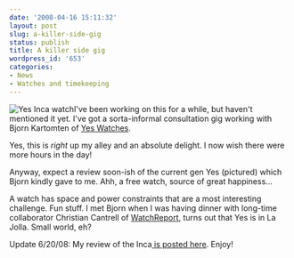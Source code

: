 ```yaml
---
date: '2008-04-16 15:11:32'
layout: post
slug: a-killer-side-gig
status: publish
title: A killer side gig
wordpress_id: '653'
categories:
- News
- Watches and timekeeping
---
```


![Yes Inca watch](http://www.phfactor.net/wp-pics/N202.4.jpg)I've been working on this for a while, but haven't mentioned it yet. I've got a sorta-informal consultation gig working with Bjorn Kartomten of [Yes Watches](http://www.yeswatch.com/).

Yes, this is _right_ up my alley and an absolute delight. I now wish there were more hours in the day!

Anyway, expect a review soon-ish of the current gen Yes (pictured) which Bjorn kindly gave to me. Ahh, a free watch, source of great happiness...

A watch has space and power constraints that are a most interesting challenge. Fun stuff. I met Bjorn when I was having dinner with long-time collaborator Christian Cantrell of [WatchReport](http://www.watchreport.com/), turns out that Yes is in La Jolla. Small world, eh?

Update 6/20/08: My review of the Inca[ is posted here](http://fnord.phfactor.net/2008/04/22/a-review-of-the-yes-inca-wristwatch/). Enjoy!
